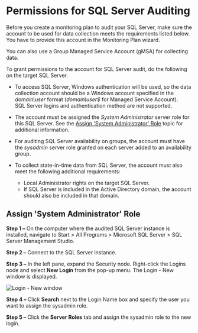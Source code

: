 # Permissions for SQL Server Auditing

Before you create a monitoring plan to audit your SQL Server, make sure the account to be used for data collection meets the requirements listed below. You have to provide this account in the Monitoring Plan wizard.

You can also use a Group Managed Service Account (gMSA) for collecting data.

To grant permissions to the account for SQL Server audit, do the following on the target SQL Server.

- To access SQL Server, Windows authentication will be used, so the data collection account should be a Windows account specified in the _domain\user_ format (_domain\user$_ for Managed Service Account).   
  SQL Server logins and authentication method are not supported.
- The account must be assigned the _System Administrator_ server role for this SQL Server. See the [Assign 'System Administrator' Role](#assign-system-administrator-role) topic for additional information.
- For auditing SQL Server availability on groups, the account must have the _sysadmin_ server role granted on each server added to an availability group.
- To collect state-in-time data from SQL Server, the account must also meet the following additional requirements:

  - Local Administrator rights on the target SQL Server.
  - If SQL Server is included in the Active Directory domain, the account should also be included in that domain.

## Assign 'System Administrator' Role

__Step 1 –__ On the computer where the audited SQL Server instance is installed, navigate to Start > All Programs > Microsoft SQL Server > SQL Server Management Studio.

__Step 2 –__ Connect to the SQL Server instance.

__Step 3 –__ In the left pane, expand the Security node. Right-click the Logins node and select __New Login__ from the pop-up menu. The Login - New window is displayed.

![Login - New window](/img/product_docs/1secure/configuration/sqlserver/manualconfig_ssms_newlogin2016.webp)

__Step 4 –__ Click __Search__ next to the Login Name box and specify the user you want to assign the sysadmin role.

__Step 5 –__ Click the __Server Roles__ tab and assign the sysadmin role to the new login.
